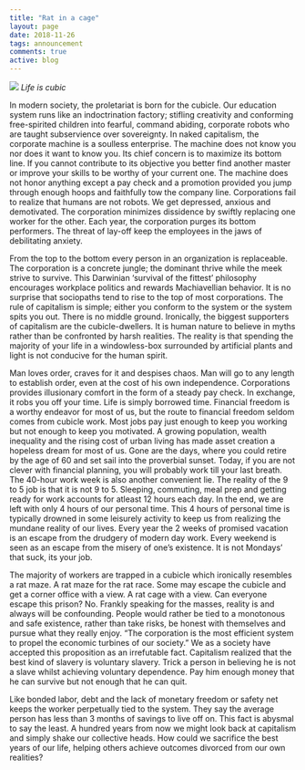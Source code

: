 ```yaml
---
title: "Rat in a cage"
layout: page
date: 2018-11-26
tags: announcement
comments: true
active: blog
---
```


![](https://cdn-images-1.medium.com/max/2560/1*KsfXKi62141TUtl8WDpDbg.jpeg)
<span class="figcaption_hack">*Life is cubic*</span>

In modern society, the proletariat is born for the cubicle. Our education system
runs like an indoctrination factory; stifling creativity and conforming
free-spirited children into fearful, command abiding, corporate robots who are
taught subservience over sovereignty. In naked capitalism, the corporate machine
is a soulless enterprise. The machine does not know you nor does it want to know
you. Its chief concern is to maximize its bottom line. If you cannot contribute
to its objective you better find another master or improve your skills to be
worthy of your current one. The machine does not honor anything except a pay
check and a promotion provided you jump through enough hoops and faithfully tow
the company line. Corporations fail to realize that humans are not robots. We
get depressed, anxious and demotivated. The corporation minimizes dissidence by
swiftly replacing one worker for the other. Each year, the corporation purges
its bottom performers. The threat of lay-off keep the employees in the jaws of
debilitating anxiety.

From the top to the bottom every person in an organization is replaceable. The
corporation is a concrete jungle; the dominant thrive while the meek strive to
survive. This Darwinian ‘survival of the fittest’ philosophy encourages
workplace politics and rewards Machiavellian behavior. It is no surprise that
sociopaths tend to rise to the top of most corporations. The rule of capitalism
is simple; either you conform to the system or the system spits you out. There
is no middle ground. Ironically, the biggest supporters of capitalism are the
cubicle-dwellers. It is human nature to believe in myths rather than be
confronted by harsh realities. The reality is that spending the majority of your
life in a windowless-box surrounded by artificial plants and light is not
conducive for the human spirit.

Man loves order, craves for it and despises chaos. Man will go to any length to
establish order, even at the cost of his own independence. Corporations provides
illusionary comfort in the form of a steady pay check. In exchange, it robs you
off your time. Life is simply borrowed time. Financial freedom is a worthy
endeavor for most of us, but the route to financial freedom seldom comes from
cubicle work. Most jobs pay just enough to keep you working but not enough to
keep you motivated. A growing population, wealth inequality and the rising cost
of urban living has made asset creation a hopeless dream for most of us. Gone
are the days, where you could retire by the age of 60 and set sail into the
proverbial sunset. Today, if you are not clever with financial planning, you
will probably work till your last breath. The 40-hour work week is also another
convenient lie. The reality of the 9 to 5 job is that it is not 9 to 5.
Sleeping, commuting, meal prep and getting ready for work accounts for atleast
12 hours each day. In the end, we are left with only 4 hours of our personal
time. This 4 hours of personal time is typically drowned in some leisurely
activity to keep us from realizing the mundane reality of our lives. Every year
the 2 weeks of promised vacation is an escape from the drudgery of modern day
work. Every weekend is seen as an escape from the misery of one’s existence. It
is not Mondays’ that suck, its your job.

The majority of workers are trapped in a cubicle which ironically resembles a
rat maze. A rat maze for the rat race. Some may escape the cubicle and get a
corner office with a view. A rat cage with a view. Can everyone escape this
prison? No. Frankly speaking for the masses, reality is and always will be
confounding. People would rather be tied to a monotonous and safe existence,
rather than take risks, be honest with themselves and pursue what they really
enjoy. “The corporation is the most efficient system to propel the economic
turbines of our society.” We as a society have accepted this proposition as an
irrefutable fact. Capitalism realized that the best kind of slavery is voluntary
slavery. Trick a person in believing he is not a slave whilst achieving
voluntary dependence. Pay him enough money that he can survive but not enough
that he can quit.

Like bonded labor, debt and the lack of monetary freedom or safety net keeps the
worker perpetually tied to the system. They say the average person has less than
3 months of savings to live off on. This fact is abysmal to say the least. A
hundred years from now we might look back at capitalism and simply shake our
collective heads. How could we sacrifice the best years of our life, helping
others achieve outcomes divorced from our own realities?

